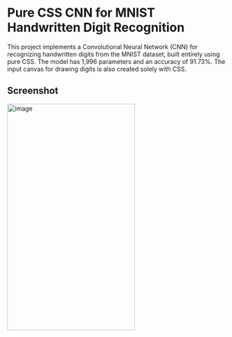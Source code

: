 # Pure CSS CNN for MNIST Handwritten Digit Recognition

This project implements a Convolutional Neural Network (CNN) for recognizing handwritten digits from the MNIST dataset, built entirely using pure CSS. The model has 1,996 parameters and an accuracy of 91.73%. The input canvas for drawing digits is also created solely with CSS.

## Screenshot

<img width="295" height="521" alt="image" src="https://github.com/user-attachments/assets/7640f23f-a66f-4fb9-994f-6589d451a59d" />
